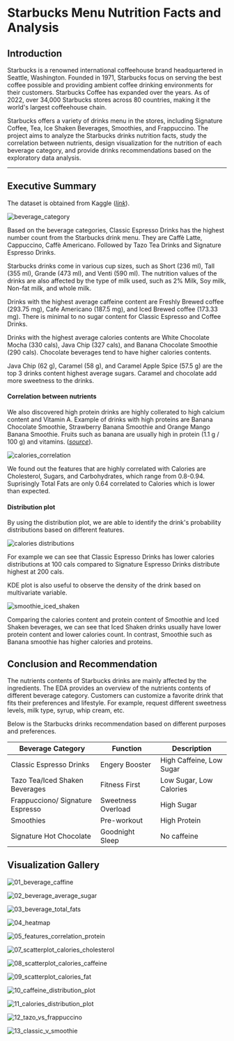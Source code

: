 # Starbucks Menu Nutrition Facts and Analysis

## Introduction

Starbucks is a renowned international coffeehouse brand headquartered in Seattle, Washington. Founded in 1971, Starbucks focus on serving the best coffee possible and providing ambient coffee drinking environments for their customers. Starbucks Coffee has expanded over the years. As of 2022, over 34,000 Starbucks stores across 80 countries, making it the world's largest coffeehouse chain.

Starbucks offers a variety of drinks menu in the stores, including Signature Coffee, Tea, Ice Shaken Beverages, Smoothies, and Frappuccino. The project aims to analyze the Starbucks drinks nutrition facts, study the correlation between nutrients, design visualization for the nutrition of each beverage category, and provide drinks recommendations based on the exploratory data analysis.

---

## Executive Summary

The dataset is obtained from Kaggle ([*link*](https://www.kaggle.com/datasets/starbucks/starbucks-menu)).

![beverage_category](./img/beverage_category.png)

Based on the beverage categories, Classic Espresso Drinks has the highest number count from the Starbucks drink menu. They are Caffè Latte, Cappuccino, Caffè Americano. Followed by Tazo Tea Drinks and Signature Espresso Drinks. 

Starbucks drinks come in various cup sizes, such as Short (236 ml), Tall (355 ml), Grande (473 ml), and Venti (590 ml). The nutrition values of the drinks are also affected by the type of milk used, such as 2% Milk, Soy milk, Non-fat milk, and whole milk. 

Drinks with the highest average caffeine content are Freshly Brewed coffee (293.75 mg), Cafe Americano (187.5 mg), and Iced Brewed coffee (173.33 mg). There is minimal to no sugar content for Classic Espresso and Coffee Drinks. 

Drinks with the highest average calories contents are White Chocolate Mocha (330 cals), Java Chip (327 cals), and Banana Chocolate Smoothie (290 cals). Chocolate beverages tend to have higher calories contents. 

Java Chip (62 g), Caramel (58 g), and Caramel Apple Spice (57.5 g) are the top 3 drinks content highest average sugars. Caramel and chocolate add more sweetness to the drinks.


#### Correlation between nutrients

We also discovered high protein drinks are highly collerated to high calcium content and Vitamin A. Example of drinks with high proteins are Banana Chocolate Smoothie, Strawberry Banana Smoothie and Orange Mango Banana Smoothie. Fruits such as banana are usually high in protein (1.1 g / 100 g) and vitamins. ([*source*](https://www.healthline.com/nutrition/foods/bananas#nutrition)). 
 
![calories_correlation](./img/correlation_with_calories.png)
 
We found out the features that are highly correlated with Calories are Cholesterol, Sugars, and Carbohydrates, which range from 0.8-0.94.
Suprisingly Total Fats are only 0.64 correlated to Calories which is lower than expected.


#### Distribution plot
By using the distribution plot, we are able to identify the drink's probability distributions based on different features. 

![calories distributions](./img/calories_distribution_classic_signature.png)

For example we can see that Classic Espresso Drinks has lower calories distributions at 100 cals compared to Signature Espresso Drinks distribute highest at 200 cals.

KDE plot is also useful to observe the density of the drink based on multivariate variable. 

![smoothie_iced_shaken](./img/smoothie_iced_shaken_probability_plot.png)

Comparing the calories content and protein content of Smoothie and Iced Shaken beverages, we can see that Iced Shaken drinks usually have lower protein content and lower calories count. In contrast, Smoothie such as Banana smoothie has higher calories and proteins. 


## Conclusion and Recommendation

The nutrients contents of Starbucks drinks are mainly affected by the ingredients. The EDA provides an overview of the nutrients contents of different beverage category. Customers can customize a favorite drink that fits their preferences and lifestyle. For example, request different sweetness levels, milk type, syrup, whip cream, etc. 

Below is the Starbucks drinks recommendation based on different purposes and preferences.

| Beverage Category | Function | Description |
|-|-|-|
| Classic Espresso Drinks | Engery Booster | High Caffeine, Low Sugar |
| Tazo Tea/Iced Shaken Beverages | Fitness First | Low Sugar, Low Calories |
| Frappucciono/ Signature Espresso| Sweetness Overload | High Sugar |
| Smoothies | Pre-workout | High Protein |
| Signature Hot Chocolate | Goodnight Sleep | No caffeine |


## Visualization Gallery

![01_beverage_caffine](./img/gallery/01_beverage_caffine.png)

![02_beverage_average_sugar](./img/gallery/02_beverage_average_sugar.png)

![03_beverage_total_fats](./img/gallery/03_beverage_total_fats.png)

![04_heatmap](./img/gallery/04_heatmap.png)

![05_features_correlation_protein](./img/gallery/05_features_correlation_protein.png)

![07_scatterplot_calories_cholesterol](./img/gallery/07_scatterplot_calories_cholesterol.png)

![08_scatterplot_calories_caffeine](./img/gallery/08_scatterplot_calories_caffeine.png)

![09_scatterplot_calories_fat](./img/gallery/09_scatterplot_calories_fat.png)

![10_caffeine_distribution_plot](./img/gallery/10_caffeine_distribution_plot.png)

![11_calories_distribution_plot](./img/gallery/11_calories_distribution_plot.png)

![12_tazo_vs_frappuccino](./img/gallery/12_tazo_vs_frappuccino.png)

![13_classic_v_smoothie](./img/gallery/13_classic_v_smoothie.png)
